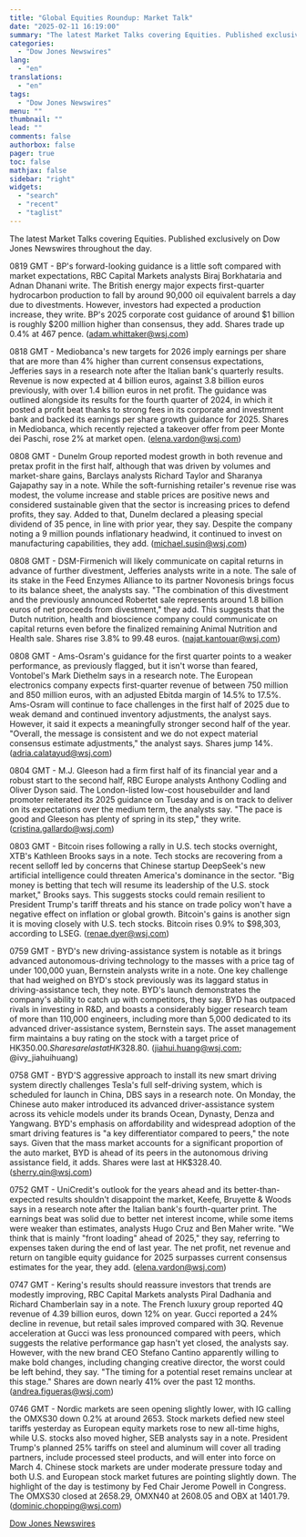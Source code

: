 ```yaml
---
title: "Global Equities Roundup: Market Talk"
date: "2025-02-11 16:19:00"
summary: "The latest Market Talks covering Equities. Published exclusively on Dow Jones Newswires throughout the day.0819 GMT - BP's forward-looking guidance is a little soft compared with market expectations, RBC Capital Markets analysts Biraj Borkhataria and Adnan Dhanani write. The British energy major expects first-quarter hydrocarbon production to fall by around..."
categories:
  - "Dow Jones Newswires"
lang:
  - "en"
translations:
  - "en"
tags:
  - "Dow Jones Newswires"
menu: ""
thumbnail: ""
lead: ""
comments: false
authorbox: false
pager: true
toc: false
mathjax: false
sidebar: "right"
widgets:
  - "search"
  - "recent"
  - "taglist"
---
```


The latest Market Talks covering Equities. Published exclusively on Dow Jones Newswires throughout the day.

0819 GMT - BP's forward-looking guidance is a little soft compared with market expectations, RBC Capital Markets analysts Biraj Borkhataria and Adnan Dhanani write. The British energy major expects first-quarter hydrocarbon production to fall by around 90,000 oil equivalent barrels a day due to divestments. However, investors had expected a production increase, they write. BP's 2025 corporate cost guidance of around $1 billion is roughly $200 million higher than consensus, they add. Shares trade up 0.4% at 467 pence. (adam.whittaker@wsj.com)

0818 GMT - Mediobanca's new targets for 2026 imply earnings per share that are more than 4% higher than current consensus expectations, Jefferies says in a research note after the Italian bank's quarterly results. Revenue is now expected at 4 billion euros, against 3.8 billion euros previously, with over 1.4 billion euros in net profit. The guidance was outlined alongside its results for the fourth quarter of 2024, in which it posted a profit beat thanks to strong fees in its corporate and investment bank and backed its earnings per share growth guidance for 2025. Shares in Mediobanca, which recently rejected a takeover offer from peer Monte dei Paschi, rose 2% at market open. (elena.vardon@wsj.com)

0808 GMT - Dunelm Group reported modest growth in both revenue and pretax profit in the first half, although that was driven by volumes and market-share gains, Barclays analysts Richard Taylor and Sharanya Gajapathy say in a note. While the soft-furnishing retailer's revenue rise was modest, the volume increase and stable prices are positive news and considered sustainable given that the sector is increasing prices to defend profits, they say. Added to that, Dunelm declared a pleasing special dividend of 35 pence, in line with prior year, they say. Despite the company noting a 9 million pounds inflationary headwind, it continued to invest on manufacturing capabilities, they add. (michael.susin@wsj.com)

0808 GMT - DSM-Firmenich will likely communicate on capital returns in advance of further divestment, Jefferies analysts write in a note. The sale of its stake in the Feed Enzymes Alliance to its partner Novonesis brings focus to its balance sheet, the analysts say. "The combination of this divestment and the previously announced Robertet sale represents around 1.8 billion euros of net proceeds from divestment," they add. This suggests that the Dutch nutrition, health and bioscience company could communicate on capital returns even before the finalized remaining Animal Nutrition and Health sale. Shares rise 3.8% to 99.48 euros. (najat.kantouar@wsj.com)

0808 GMT - Ams-Osram's guidance for the first quarter points to a weaker performance, as previously flagged, but it isn't worse than feared, Vontobel's Mark Diethelm says in a research note. The European electronics company expects first-quarter revenue of between 750 million and 850 million euros, with an adjusted Ebitda margin of 14.5% to 17.5%. Ams-Osram will continue to face challenges in the first half of 2025 due to weak demand and continued inventory adjustments, the analyst says. However, it said it expects a meaningfully stronger second half of the year. "Overall, the message is consistent and we do not expect material consensus estimate adjustments," the analyst says. Shares jump 14%. (adria.calatayud@wsj.com)

0804 GMT - M.J. Gleeson had a firm first half of its financial year and a robust start to the second half, RBC Europe analysts Anthony Codling and Oliver Dyson said. The London-listed low-cost housebuilder and land promoter reiterated its 2025 guidance on Tuesday and is on track to deliver on its expectations over the medium term, the analysts say. "The pace is good and Gleeson has plenty of spring in its step," they write. (cristina.gallardo@wsj.com)

0803 GMT - Bitcoin rises following a rally in U.S. tech stocks overnight, XTB's Kathleen Brooks says in a note. Tech stocks are recovering from a recent selloff led by concerns that Chinese startup DeepSeek's new artificial intelligence could threaten America's dominance in the sector. "Big money is betting that tech will resume its leadership of the U.S. stock market," Brooks says. This suggests stocks could remain resilient to President Trump's tariff threats and his stance on trade policy won't have a negative effect on inflation or global growth. Bitcoin's gains is another sign it is moving closely with U.S. tech stocks. Bitcoin rises 0.9% to $98,303, according to LSEG. (renae.dyer@wsj.com)

0759 GMT - BYD's new driving-assistance system is notable as it brings advanced autonomous-driving technology to the masses with a price tag of under 100,000 yuan, Bernstein analysts write in a note. One key challenge that had weighed on BYD's stock previously was its laggard status in driving-assistance tech, they note. BYD's launch demonstrates the company's ability to catch up with competitors, they say. BYD has outpaced rivals in investing in R&D, and boasts a considerably bigger research team of more than 110,000 engineers, including more than 5,000 dedicated to its advanced driver-assistance system, Bernstein says. The asset management firm maintains a buy rating on the stock with a target price of HK$350.00. Shares are last at HK$328.80. (jiahui.huang@wsj.com; @ivy\_jiahuihuang)

0758 GMT - BYD'S aggressive approach to install its new smart driving system directly challenges Tesla's full self-driving system, which is scheduled for launch in China, DBS says in a research note. On Monday, the Chinese auto maker introduced its advanced driver-assistance system across its vehicle models under its brands Ocean, Dynasty, Denza and Yangwang. BYD's emphasis on affordability and widespread adoption of the smart driving features is "a key differentiator compared to peers," the note says. Given that the mass market accounts for a significant proportion of the auto market, BYD is ahead of its peers in the autonomous driving assistance field, it adds. Shares were last at HK$328.40. (sherry.qin@wsj.com)

0752 GMT - UniCredit's outlook for the years ahead and its better-than-expected results shouldn't disappoint the market, Keefe, Bruyette & Woods says in a research note after the Italian bank's fourth-quarter print. The earnings beat was solid due to better net interest income, while some items were weaker than estimates, analysts Hugo Cruz and Ben Maher write. "We think that is mainly "front loading" ahead of 2025," they say, referring to expenses taken during the end of last year. The net profit, net revenue and return on tangible equity guidance for 2025 surpasses current consensus estimates for the year, they add. (elena.vardon@wsj.com)

0747 GMT - Kering's results should reassure investors that trends are modestly improving, RBC Capital Markets analysts Piral Dadhania and Richard Chamberlain say in a note. The French luxury group reported 4Q revenue of 4.39 billion euros, down 12% on year. Gucci reported a 24% decline in revenue, but retail sales improved compared with 3Q. Revenue acceleration at Gucci was less pronounced compared with peers, which suggests the relative performance gap hasn't yet closed, the analysts say. However, with the new brand CEO Stefano Cantino apparently willing to make bold changes, including changing creative director, the worst could be left behind, they say. "The timing for a potential reset remains unclear at this stage." Shares are down nearly 41% over the past 12 months. (andrea.figueras@wsj.com)

0746 GMT - Nordic markets are seen opening slightly lower, with IG calling the OMXS30 down 0.2% at around 2653. Stock markets defied new steel tariffs yesterday as European equity markets rose to new all-time highs, while U.S. stocks also moved higher, SEB analysts say in a note. President Trump's planned 25% tariffs on steel and aluminum will cover all trading partners, include processed steel products, and will enter into force on March 4. Chinese stock markets are under moderate pressure today and both U.S. and European stock market futures are pointing slightly down. The highlight of the day is testimony by Fed Chair Jerome Powell in Congress. The OMXS30 closed at 2658.29, OMXN40 at 2608.05 and OBX at 1401.79. (dominic.chopping@wsj.com)

[Dow Jones Newswires](https://www.tradingview.com/news/DJN_DN20250211001585:0/)
